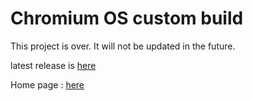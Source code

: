# Chromium OS custom build

This project is over. It will not be updated in the future.

latest release is [here](https://github.com/crosbuilder/CustomBuilds/releases/latest)

Home page : [here](http://chromiumosde.gozaru.jp)
